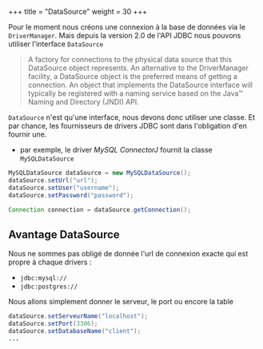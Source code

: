 +++
title = "DataSource"
weight = 30
+++

Pour le moment nous créons une connexion à la base de données via le `DriverManager`. Mais depuis la version 2.0 de l'API JDBC nous pouvons utiliser l'interface `DataSource`

> A factory for connections to the physical data source that this DataSource object represents. An alternative to the DriverManager facility, a DataSource object is the preferred means of getting a connection. An object that implements the DataSource interface will typically be registered with a naming service based on the Java™ Naming and Directory (JNDI) API. 

`DataSource` n'est qu'une interface, nous devons donc utiliser une classe. Et par chance, les fournisseurs de drivers JDBC sont dans l'obligation d'en fournir une.
- par exemple, le driver *MySQL ConnectorJ* fournit la classe `MySQLDataSource`

```java
MySQLDataSource dataSource = new MySQLDataSource();
dataSource.setUrl("url");
dataSource.setUser("username");
dataSource.setPassword("password");

Connection connection = dataSource.getConnection();
```

## Avantage DataSource
Nous ne sommes pas obligé de donnée l'url de connexion exacte qui est propre à chaque drivers :
- `jdbc:mysql://`
- `jdbc:postgres://`

Nous allons simplement donner le serveur, le port ou encore la table
```java
dataSource.setServeurName("localhost");
dataSource.setPort(3306);
dataSource.setDatabaseName("client");
...
```
